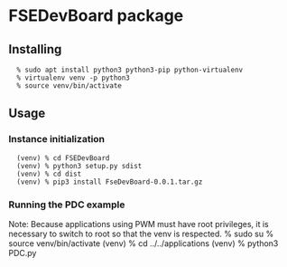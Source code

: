# FSEDevBoard package

## Installing
      % sudo apt install python3 python3-pip python-virtualenv
      % virtualenv venv -p python3
      % source venv/bin/activate

## Usage
### Instance initialization
      (venv) % cd FSEDevBoard
      (venv) % python3 setup.py sdist
      (venv) % cd dist
      (venv) % pip3 install FseDevBoard-0.0.1.tar.gz

### Running the PDC example
Note: Because applications using PWM must have root privileges, it is necessary to switch to root so that the venv is respected.
      % sudo su
      % source venv/bin/activate
      (venv) % cd ../../applications
      (venv) % python3 PDC.py
